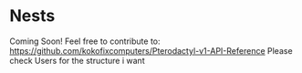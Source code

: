 # Nests

Coming Soon! Feel free to contribute to: https://github.com/kokofixcomputers/Pterodactyl-v1-API-Reference Please check Users for the structure i want
